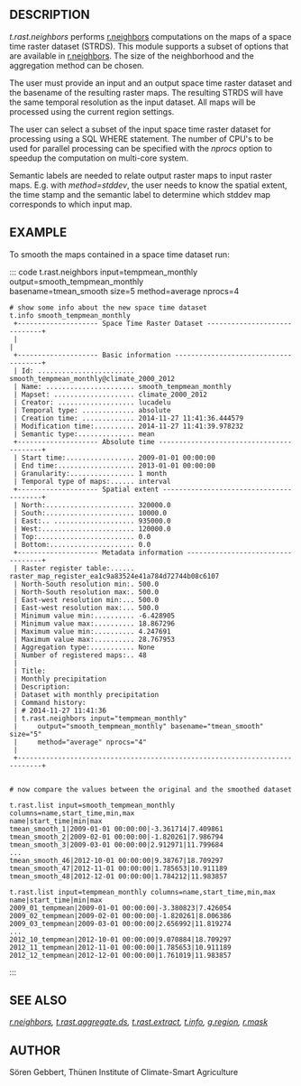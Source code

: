 ## DESCRIPTION

*t.rast.neighbors* performs [r.neighbors](r.neighbors.html) computations
on the maps of a space time raster dataset (STRDS). This module supports
a subset of options that are available in
[r.neighbors](r.neighbors.html). The size of the neighborhood and the
aggregation method can be chosen.

The user must provide an input and an output space time raster dataset
and the basename of the resulting raster maps. The resulting STRDS will
have the same temporal resolution as the input dataset. All maps will be
processed using the current region settings.

The user can select a subset of the input space time raster dataset for
processing using a SQL WHERE statement. The number of CPU\'s to be used
for parallel processing can be specified with the *nprocs* option to
speedup the computation on multi-core system.

Semantic labels are needed to relate output raster maps to input raster
maps. E.g. with *method=stddev*, the user needs to know the spatial
extent, the time stamp and the semantic label to determine which stddev
map corresponds to which input map.

## EXAMPLE

To smooth the maps contained in a space time dataset run:

::: code
    t.rast.neighbors input=tempmean_monthly output=smooth_tempmean_monthly \
                     basename=tmean_smooth size=5 method=average nprocs=4

    # show some info about the new space time dataset
    t.info smooth_tempmean_monthly
     +-------------------- Space Time Raster Dataset -----------------------------+
     |                                                                            |
     +-------------------- Basic information -------------------------------------+
     | Id: ........................ smooth_tempmean_monthly@climate_2000_2012
     | Name: ...................... smooth_tempmean_monthly
     | Mapset: .................... climate_2000_2012
     | Creator: ................... lucadelu
     | Temporal type: ............. absolute
     | Creation time: ............. 2014-11-27 11:41:36.444579
     | Modification time:.......... 2014-11-27 11:41:39.978232
     | Semantic type:.............. mean
     +-------------------- Absolute time -----------------------------------------+
     | Start time:................. 2009-01-01 00:00:00
     | End time:................... 2013-01-01 00:00:00
     | Granularity:................ 1 month
     | Temporal type of maps:...... interval
     +-------------------- Spatial extent ----------------------------------------+
     | North:...................... 320000.0
     | South:...................... 10000.0
     | East:.. .................... 935000.0
     | West:....................... 120000.0
     | Top:........................ 0.0
     | Bottom:..................... 0.0
     +-------------------- Metadata information ----------------------------------+
     | Raster register table:...... raster_map_register_ea1c9a83524e41a784d72744b08c6107
     | North-South resolution min:. 500.0
     | North-South resolution max:. 500.0
     | East-west resolution min:... 500.0
     | East-west resolution max:... 500.0
     | Minimum value min:.......... -6.428905
     | Minimum value max:.......... 18.867296
     | Maximum value min:.......... 4.247691
     | Maximum value max:.......... 28.767953
     | Aggregation type:........... None
     | Number of registered maps:.. 48
     |
     | Title:
     | Monthly precipitation
     | Description:
     | Dataset with monthly precipitation
     | Command history:
     | # 2014-11-27 11:41:36
     | t.rast.neighbors input="tempmean_monthly"
     |     output="smooth_tempmean_monthly" basename="tmean_smooth" size="5"
     |     method="average" nprocs="4"
     |
     +----------------------------------------------------------------------------+


    # now compare the values between the original and the smoothed dataset

    t.rast.list input=smooth_tempmean_monthly columns=name,start_time,min,max
    name|start_time|min|max
    tmean_smooth_1|2009-01-01 00:00:00|-3.361714|7.409861
    tmean_smooth_2|2009-02-01 00:00:00|-1.820261|7.986794
    tmean_smooth_3|2009-03-01 00:00:00|2.912971|11.799684
    ...
    tmean_smooth_46|2012-10-01 00:00:00|9.38767|18.709297
    tmean_smooth_47|2012-11-01 00:00:00|1.785653|10.911189
    tmean_smooth_48|2012-12-01 00:00:00|1.784212|11.983857

    t.rast.list input=tempmean_monthly columns=name,start_time,min,max
    name|start_time|min|max
    2009_01_tempmean|2009-01-01 00:00:00|-3.380823|7.426054
    2009_02_tempmean|2009-02-01 00:00:00|-1.820261|8.006386
    2009_03_tempmean|2009-03-01 00:00:00|2.656992|11.819274
    ...
    2012_10_tempmean|2012-10-01 00:00:00|9.070884|18.709297
    2012_11_tempmean|2012-11-01 00:00:00|1.785653|10.911189
    2012_12_tempmean|2012-12-01 00:00:00|1.761019|11.983857
:::

## SEE ALSO

*[r.neighbors](r.neighbors.html),
[t.rast.aggregate.ds](t.rast.aggregate.ds.html),
[t.rast.extract](t.rast.extract.html), [t.info](t.info.html),
[g.region](g.region.html), [r.mask](r.mask.html)*

## AUTHOR

Sören Gebbert, Thünen Institute of Climate-Smart Agriculture
